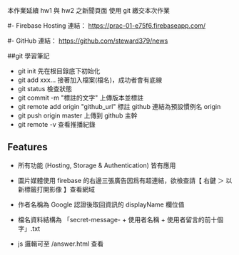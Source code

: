 
本作業延續 hw1 與 hw2 之新聞頁面 
使用 git 繳交本次作業

#- Firebase Hosting 連結：
https://prac-01-e75f6.firebaseapp.com/

#- GitHub 連結：
https://github.com/steward379/news

##git 學習筆記

- git init 先在根目錄底下初始化 
- git add xxx... 接著加入檔案(檔名)，成功者會有底線
- git status 檢查狀態 
- git commit -m "標註的文字" 上傳版本並標註 
- git remote add origin "github_url"  標註 github 連結為預設慣例名 origin
- git push origin master 上傳到 github 主幹
- git remote -v 查看推播紀錄 

## Features

- 所有功能 (Hosting, Storage & Authentication) 皆有應用

- 圖片媒體使用 firebase 的右邊三張廣告因爲有超連結，欲檢查請【 右鍵 ＞ 以新標籤打開影像 】查看網域

- 作者名稱為 Google 認證後取回資訊的 displayName 欄位值

- 檔名資料結構為 「secret-message- + 使用者名稱 + 使用者留言的前十個字」.txt

- js 邏輯可至 /answer.html 查看






